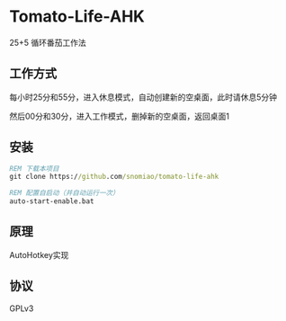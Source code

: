 # Tomato-Life-AHK

25+5 循环番茄工作法

## 工作方式

每小时25分和55分，进入休息模式，自动创建新的空桌面，此时请休息5分钟

然后00分和30分，进入工作模式，删掉新的空桌面，返回桌面1

## 安装

```bat
REM 下载本项目
git clone https://github.com/snomiao/tomato-life-ahk

REM 配置自启动（并自动运行一次）
auto-start-enable.bat
```

## 原理
AutoHotkey实现

## 协议

GPLv3